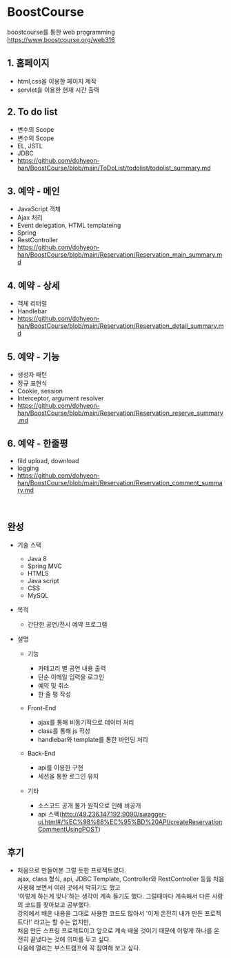 # BoostCourse
boostcourse를 통한 web programming <br>
https://www.boostcourse.org/web316

## 1. 홈페이지
* html,css을 이용한 페이지 제작
* servlet을 이용한 현재 시간 출력
  
## 2. To do list
* 변수의 Scope
* 변수의 Scope
* EL, JSTL
* JDBC
* https://github.com/dohyeon-han/BoostCourse/blob/main/ToDoList/todolist/todolist_summary.md

## 3. 예약 - 메인
* JavaScript 객체
* Ajax 처리
* Event delegation, HTML templateing
* Spring
* RestController
* https://github.com/dohyeon-han/BoostCourse/blob/main/Reservation/Reservation_main_summary.md

## 4. 예약 - 상세
* 객체 리터럴
* Handlebar
* https://github.com/dohyeon-han/BoostCourse/blob/main/Reservation/Reservation_detail_summary.md

## 5. 예약 - 기능
* 생성자 패턴
* 정규 표현식
* Cookie, session
* Interceptor, argument resolver 
* https://github.com/dohyeon-han/BoostCourse/blob/main/Reservation/Reservation_reserve_summary.md

## 6. 예약 - 한줄평
* fild upload, download
* logging
* https://github.com/dohyeon-han/BoostCourse/blob/main/Reservation/Reservation_comment_summary.md
<br>

## 완성
* 기술 스택

  * Java 8
  * Spring MVC
  * HTML5
  * Java script
  * CSS
  * MySQL

* 목적
  * 간단한 공연/전시 예약 프로그램

* 설명
  * 기능
    * 카테고리 별 공연 내용 출력
    * 단순 이메일 입력을 로그인
    * 예약 및 취소
    * 한 줄 평 작성
  * Front-End
    * ajax를 통해 비동기적으로 데이터 처리
    * class를 통해 js 작성
    * handlebar와 template를 통한 바인딩 처리
  * Back-End
    * api를 이용한 구현
    * 세션을 통한 로그인 유지

  * 기타
    * 소스코드 공개 불가 원칙으로 인해 비공개
    * api 스펙(http://49.236.147.192:9090/swagger-ui.html#/%EC%98%88%EC%95%BD%20API/createReservationCommentUsingPOST)




## 후기
  * 처음으로 만들어본 그럴 듯한 프로젝트였다.<br>
  ajax, class 형식, api, JDBC Template, Controller와 RestController 등을 처음 사용해 보면서 여러 곳에서 막히기도 했고<br> 
  '이렇게 하는게 맞나'하는 생각이 계속 들기도 했다. 그럴때마다 계속해서 다른 사람의 코드를 찾아보고 공부했다.<br>
  강의에서 배운 내용을 그대로 사용한 코드도 많아서 '이게 온전히 내가 만든 프로젝트다!' 라고는 할 수는 없지만,<br>
  처음 만든 스프링 프로젝트이고 앞으로 계속 배울 것이기 때문에 이렇게 하나를 온전히 끝냈다는 것에 의미를 두고 싶다.<br>
  다음에 열리는 부스트캠프에 꼭 참여해 보고 싶다.
